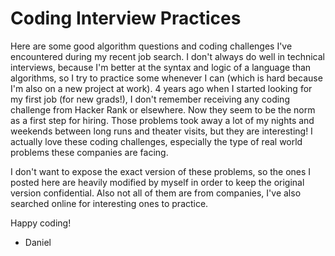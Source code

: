 # Coding Interview Practices

Here are some good algorithm questions and coding challenges I've encountered during my recent job search. I don't always do well in technical interviews, because I'm better at the syntax and logic of a language than algorithms, so I try to practice some whenever I can (which is hard because I'm also on a new project at work). 4 years ago when I started looking for my first job (for new grads!), I don't remember receiving any coding challenge from Hacker Rank or elsewhere. Now they seem to be the norm as a first step for hiring. Those problems took away a lot of my nights and weekends between long runs and theater visits, but they are interesting! I actually love these coding challenges, especially the type of real world problems these companies are facing.

I don't want to expose the exact version of these problems, so the ones I posted here are heavily modified by myself in order to keep the original version confidential. Also not all of them are from companies, I've also searched online for interesting ones to practice.

Happy coding!

- Daniel